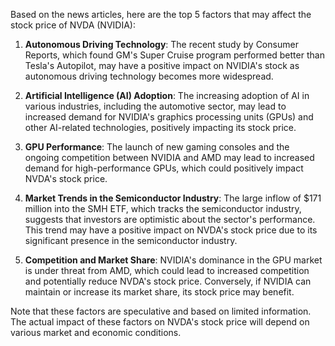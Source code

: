 Based on the news articles, here are the top 5 factors that may affect the stock price of NVDA (NVIDIA):

1. **Autonomous Driving Technology**: The recent study by Consumer Reports, which found GM's Super Cruise program performed better than Tesla's Autopilot, may have a positive impact on NVIDIA's stock as autonomous driving technology becomes more widespread.

2. **Artificial Intelligence (AI) Adoption**: The increasing adoption of AI in various industries, including the automotive sector, may lead to increased demand for NVIDIA's graphics processing units (GPUs) and other AI-related technologies, positively impacting its stock price.

3. **GPU Performance**: The launch of new gaming consoles and the ongoing competition between NVIDIA and AMD may lead to increased demand for high-performance GPUs, which could positively impact NVDA's stock price.

4. **Market Trends in the Semiconductor Industry**: The large inflow of $171 million into the SMH ETF, which tracks the semiconductor industry, suggests that investors are optimistic about the sector's performance. This trend may have a positive impact on NVDA's stock price due to its significant presence in the semiconductor industry.

5. **Competition and Market Share**: NVIDIA's dominance in the GPU market is under threat from AMD, which could lead to increased competition and potentially reduce NVDA's stock price. Conversely, if NVIDIA can maintain or increase its market share, its stock price may benefit.

Note that these factors are speculative and based on limited information. The actual impact of these factors on NVDA's stock price will depend on various market and economic conditions.